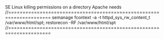 SE Linux killing permissions on a directory Apache needs
//=====================================================================
semanage fcontext -a -t httpd_sys_rw_content_t /var/www/html/spt; restorecon -RF /var/www/html/spt
//=====================================================================
